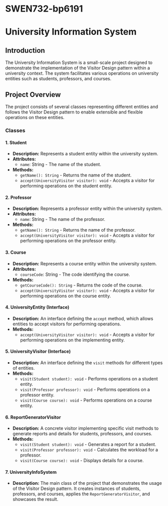 # SWEN732-bp6191

# University Information System 

## Introduction
The University Information System is a small-scale project designed to demonstrate the implementation of the Visitor Design pattern within a university context. The system facilitates various operations on university entities such as students, professors, and courses.

## Project Overview
The project consists of several classes representing different entities and follows the Visitor Design pattern to enable extensible and flexible operations on these entities.

### Classes

#### 1. Student
- **Description:** Represents a student entity within the university system.
- **Attributes:**
    - `name`: String - The name of the student.
- **Methods:**
    - `getName(): String` - Returns the name of the student.
    - `accept(UniversityVisitor visitor): void` - Accepts a visitor for performing operations on the student entity.

#### 2. Professor
- **Description:** Represents a professor entity within the university system.
- **Attributes:**
    - `name`: String - The name of the professor.
- **Methods:**
    - `getName(): String` - Returns the name of the professor.
    - `accept(UniversityVisitor visitor): void` - Accepts a visitor for performing operations on the professor entity.

#### 3. Course
- **Description:** Represents a course entity within the university system.
- **Attributes:**
    - `courseCode`: String - The code identifying the course.
- **Methods:**
    - `getCourseCode(): String` - Returns the code of the course.
    - `accept(UniversityVisitor visitor): void` - Accepts a visitor for performing operations on the course entity.

#### 4. UniversityEntity (Interface)
- **Description:** An interface defining the `accept` method, which allows entities to accept visitors for performing operations.
- **Methods:**
    - `accept(UniversityVisitor visitor): void` - Accepts a visitor for performing operations on the implementing entity.

#### 5. UniversityVisitor (Interface)
- **Description:** An interface defining the `visit` methods for different types of entities.
- **Methods:**
    - `visit(Student student): void` - Performs operations on a student entity.
    - `visit(Professor professor): void` - Performs operations on a professor entity.
    - `visit(Course course): void` - Performs operations on a course entity.

#### 6. ReportGeneratorVisitor
- **Description:** A concrete visitor implementing specific visit methods to generate reports and details for students, professors, and courses.
- **Methods:**
    - `visit(Student student): void` - Generates a report for a student.
    - `visit(Professor professor): void` - Calculates the workload for a professor.
    - `visit(Course course): void` - Displays details for a course.

#### 7. UniversityInfoSystem
- **Description:** The main class of the project that demonstrates the usage of the Visitor Design pattern. It creates instances of students, professors, and courses, applies the `ReportGeneratorVisitor`, and showcases the result.
